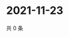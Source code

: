 # 2021-11-23

共 0 条

<!-- BEGIN WEIBO -->
<!-- 最后更新时间 Tue Nov 23 2021 19:11:49 GMT+0800 (China Standard Time) -->

<!-- END WEIBO -->
